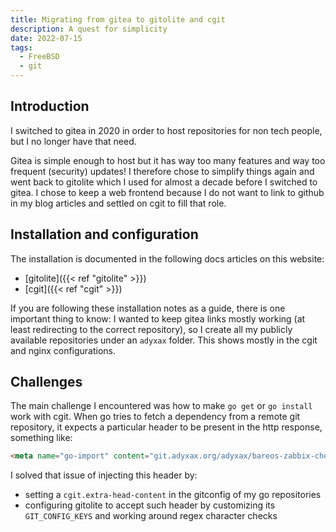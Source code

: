```yaml
---
title: Migrating from gitea to gitolite and cgit
description: A quest for simplicity
date: 2022-07-15
tags:
  - FreeBSD
  - git
---
```


## Introduction

I switched to gitea in 2020 in order to host repositories for non tech people, but I no longer have that need.

Gitea is simple enough to host but it has way too many features and way too frequent (security) updates! I therefore chose to simplify things again and went back to gitolite which I used for almost a decade before I switched to gitea. I chose to keep a web frontend because I do not want to link to github in my blog articles and settled on cgit to fill that role.

## Installation and configuration

The installation is documented in the following docs articles on this website:
- [gitolite]({{< ref "gitolite" >}})
- [cgit]({{< ref "cgit" >}})

If you are following these installation notes as a guide, there is one important thing to know: I wanted to keep gitea links mostly working (at least redirecting to the correct repository), so I create all my publicly available repositories under an `adyxax` folder. This shows mostly in the cgit and nginx configurations.

## Challenges

The main challenge I encountered was how to make `go get` or `go install` work with cgit. When go tries to fetch a dependency from a remote git repository, it expects a particular header to be present in the http response, something like:
```html
<meta name="go-import" content="git.adyxax.org/adyxax/bareos-zabbix-check git https://git.adyxax.org/adyxax/bareos-zabbix-check">
```

I solved that issue of injecting this header by:
- setting a `cgit.extra-head-content` in the gitconfig of my go repositories
- configuring gitolite to accept such header by customizing its `GIT_CONFIG_KEYS` and working around regex character checks
